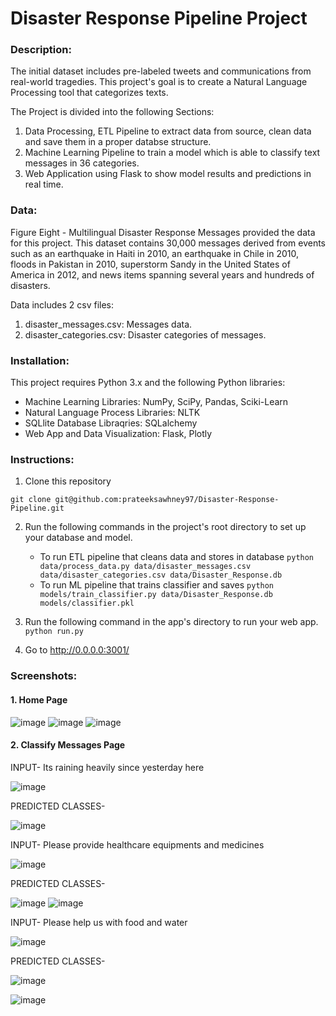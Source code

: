 # Disaster Response Pipeline Project

### Description:

The initial dataset includes pre-labeled tweets and communications from real-world tragedies. This project's goal is to create a Natural Language Processing tool that categorizes texts.

The Project is divided into the following Sections:

1. Data Processing, ETL Pipeline to extract data from source, clean data and save them in a proper databse structure.
2. Machine Learning Pipeline to train a model which is able to classify text messages in 36 categories.
3. Web Application using Flask to show model results and predictions in real time.

### Data:

Figure Eight - Multilingual Disaster Response Messages provided the data for this project. This dataset contains 30,000 messages derived from events such as an earthquake in Haiti in 2010, an earthquake in Chile in 2010, floods in Pakistan in 2010, superstorm Sandy in the United States of America in 2012, and news items spanning several years and hundreds of disasters.

Data includes 2 csv files:

1. disaster_messages.csv: Messages data.
2. disaster_categories.csv: Disaster categories of messages.

### Installation:

This project requires Python 3.x and the following Python libraries:

* Machine Learning Libraries: NumPy, SciPy, Pandas, Sciki-Learn
* Natural Language Process Libraries: NLTK
* SQLlite Database Libraqries: SQLalchemy
* Web App and Data Visualization: Flask, Plotly

### Instructions:

1. Clone this repository

```
git clone git@github.com:prateeksawhney97/Disaster-Response-Pipeline.git
```

2. Run the following commands in the project's root directory to set up your database and model.

    - To run ETL pipeline that cleans data and stores in database
        `python data/process_data.py data/disaster_messages.csv data/disaster_categories.csv data/Disaster_Response.db`
    - To run ML pipeline that trains classifier and saves
        `python models/train_classifier.py data/Disaster_Response.db models/classifier.pkl`

3. Run the following command in the app's directory to run your web app.
    `python run.py`

4. Go to http://0.0.0.0:3001/

### Screenshots:

#### 1. Home Page

![image](https://user-images.githubusercontent.com/121203927/224565306-c209e3fa-8b7e-4e37-ad27-b94a7ece7412.png)
![image](https://user-images.githubusercontent.com/121203927/224565366-dbd02447-88ff-40c3-95d4-62dcd8877dad.png)
![image](https://user-images.githubusercontent.com/121203927/224565348-7b944afa-c83c-4427-bad1-eccb48d5f0ae.png)

#### 2. Classify Messages Page

INPUT- Its raining heavily since yesterday here 

![image](https://user-images.githubusercontent.com/121203927/224565627-4a3b07d0-dc0b-472c-9004-9f4dff6c3a9b.png)

PREDICTED CLASSES- 

![image](https://user-images.githubusercontent.com/121203927/224565642-05be54e1-f55a-46bb-8ab5-ad2e9a53eac9.png)

INPUT- Please provide healthcare equipments and medicines

![image](https://user-images.githubusercontent.com/121203927/224565552-55fecf97-e3c6-4c19-8361-680f5fca7cf3.png)

PREDICTED CLASSES- 

![image](https://user-images.githubusercontent.com/121203927/224565574-efafe400-57ff-4b8e-a287-70c5429ca06d.png)
![image](https://user-images.githubusercontent.com/121203927/224565594-54859a7e-decd-4f1f-a3d4-fba595ec7984.png)

INPUT- Please help us with food and water 

![image](https://user-images.githubusercontent.com/121203927/224565760-0373a44d-49d6-4f45-b042-1f331cda8dff.png)


PREDICTED CLASSES- 

![image](https://user-images.githubusercontent.com/121203927/224565775-cfc85dcb-c2eb-4e67-8578-3b058af9d694.png)

![image](https://user-images.githubusercontent.com/121203927/224565783-beb05b69-758c-48b9-9044-5452b410b466.png)
